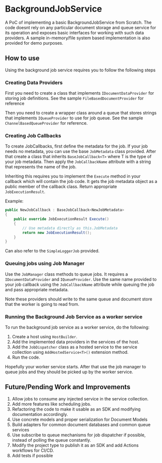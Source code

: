 # BackgroundJobService

A PoC of implementing a basic BackgroundJobService from Scratch.
The code doesnt rely on any particular document storage and queue service for its operation and exposes basic interfaces for working with such data providers.
A sample in-memory/file system based implementation is also provided for demo purposes.

## How to use

Using the background job service requires you to follow the following steps

### Creating Data Providers

First you need to create a class that implements `IDocumentDataProvider` for storing job definitions.
See the sample `FileBasedDocumentProvider` for reference

Then you need to create a wrapper class around a queue that stores strings that implements `IQueueProvider` to use for job queue.
See the sample `ChannelBasedQueueProvider` for reference.

### Creating Job Callbacks

To create JobCallbacks, first define the metadata for the job. If your job needs no metadata, you can use the base `JobMetadata` class provided.
After that create a class that inherits `BaseJobCallback<T>` where T is the type of your job metadata.
Then apply the `JobCallbackName` attribute with a string that represents the name of the job.

Inheriting this requires you to implement the `Execute` method in your callback which will contain the job code.
It gets the job metadata object as a public member of the callback class. Return appropriate `JobExecutionResult`.

Example:

```cs
public NewJobCallback : BaseJobCallback<NewJobMetadata>
{
	public override JobExecutionResult Execute()
	{
		// Use metadata directly as this.JobMetadata
		return new JobExecutionResult();
	}
}
```

Can also refer to the `SimpleLoggerJob` provided.

### Queuing jobs using Job Manager

Use the `JobManager` class methods to queue jobs. It requires a `IDocumentDataProvider` and `IQueueProvider`.
Use the same name provided to your job callback using the `JobCallbackName` attribute while queuing the job and pass appropriate metadata.

Note these providers should write to the same queue and document store that the worker is going to read from.

### Running the Background Job Service as a worker service

To run the background job service as a worker service, do the following:

1. Create a host using `HostBuilder`.
2. Add the implemented data providers in the services of the host.
3. Add the `JobDispatcher` class as a hosted service to the service collection using `AddHostedService<T>()` extension method.
4. Run the code.

Hopefully your worker service starts. After that use the job manager to queue jobs and they should be picked up by the worker service.

## Future/Pending Work and Improvements

1. Allow jobs to consume any injected service in the service collection.
2. Add more features like scheduling jobs.
3. Refactoring the code to make it usable as an SDK and modifying documentation accordingly.
4. Use concrete models and proper serialization for Document Models
5. Build adapters for common document databases and common queue services
6. Use subscribe to queue mechanisms for job dispatcher if possible, instead of polling the queue constantly.
7. Modify the project type to publish it as an SDK and add Actions workflows for CI/CD.
8. Add tests if possible
